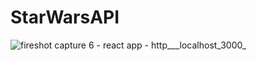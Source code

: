 # StarWarsAPI
![fireshot capture 6 - react app - http___localhost_3000_](https://user-images.githubusercontent.com/27842944/29371807-f9368aca-826e-11e7-9e51-2416d4c2ce77.png)
